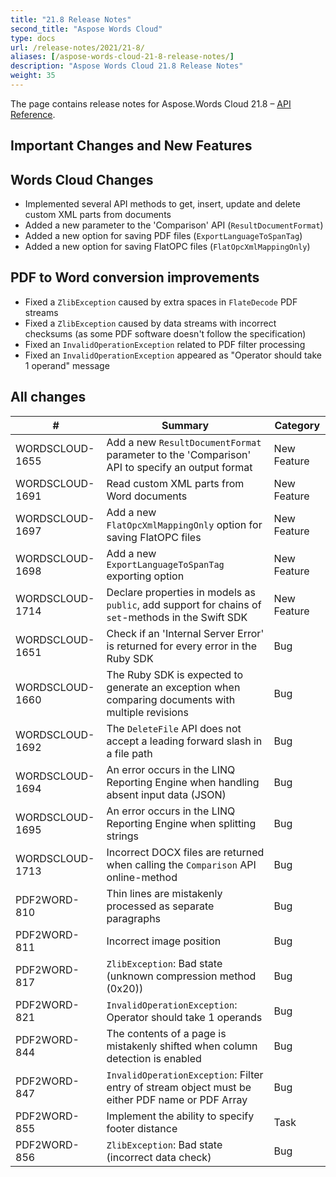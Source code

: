 ```yaml
---
title: "21.8 Release Notes"
second_title: "Aspose Words Cloud"
type: docs
url: /release-notes/2021/21-8/
aliases: [/aspose-words-cloud-21-8-release-notes/]
description: "Aspose Words Cloud 21.8 Release Notes"
weight: 35
---
```


The page contains release notes for Aspose.Words Cloud 21.8 – [API Reference](https://apireference.aspose.cloud/words/).

## Important Changes and New Features

## Words Cloud Changes

- Implemented several API methods to get, insert, update and delete custom XML parts from documents
- Added a new parameter to the 'Comparison' API (`ResultDocumentFormat`)
- Added a new option for saving PDF files (`ExportLanguageToSpanTag`)
- Added a new option for saving FlatOPC files (`FlatOpcXmlMappingOnly`)

## PDF to Word conversion improvements

- Fixed a `ZlibException` caused by extra spaces in `FlateDecode` PDF streams
- Fixed a `ZlibException` caused by data streams with incorrect checksums (as some PDF software doesn't follow the specification)
- Fixed an `InvalidOperationException` related to PDF filter processing
- Fixed an `InvalidOperationException` appeared as "Operator should take 1 operand" message

## All changes

| #               | Summary                                                                                       | Category    |
|-----------------|-----------------------------------------------------------------------------------------------|-------------|
| WORDSCLOUD-1655 | Add a new `ResultDocumentFormat` parameter to the 'Comparison' API to specify an output format | New Feature |
| WORDSCLOUD-1691 | Read custom XML parts from Word documents                                                     | New Feature |
| WORDSCLOUD-1697 | Add a new `FlatOpcXmlMappingOnly` option for saving FlatOPC files                             | New Feature |
| WORDSCLOUD-1698 | Add a new `ExportLanguageToSpanTag` exporting option                                          | New Feature |
| WORDSCLOUD-1714 | Declare properties in models as `public`, add support for chains of `set`-methods in the Swift SDK | New Feature |
| WORDSCLOUD-1651 | Check if an 'Internal Server Error' is returned for every error in the Ruby SDK               | Bug      |
| WORDSCLOUD-1660 | The Ruby SDK is expected to generate an exception when comparing documents with multiple revisions | Bug      |
| WORDSCLOUD-1692 | The `DeleteFile` API does not accept a leading forward slash in a file path                   | Bug      |
| WORDSCLOUD-1694 | An error occurs in the LINQ Reporting Engine when handling absent input data (JSON)           | Bug      |
| WORDSCLOUD-1695 | An error occurs in the LINQ Reporting Engine when splitting strings                           | Bug      |
| WORDSCLOUD-1713 | Incorrect DOCX files are returned when calling the `Comparison` API online-method             | Bug      |
| PDF2WORD-810    | Thin lines are mistakenly processed as separate paragraphs                                    | Bug      |
| PDF2WORD-811    | Incorrect image position                                                                      | Bug      |
| PDF2WORD-817    | `ZlibException`: Bad state (unknown compression method (0x20))                                | Bug      |
| PDF2WORD-821    | `InvalidOperationException`: Operator should take 1 operands                                  | Bug      |
| PDF2WORD-844    | The contents of a page is mistakenly shifted when column detection is enabled                 | Bug      |
| PDF2WORD-847    | `InvalidOperationException`: Filter entry of stream object must be either PDF name or PDF Array | Bug    |
| PDF2WORD-855    | Implement the ability to specify footer distance                                              | Task     |
| PDF2WORD-856    | `ZlibException`: Bad state (incorrect data check)                                             | Bug      |
